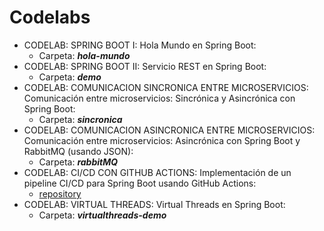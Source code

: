 # Codelabs
- CODELAB: SPRING BOOT I: Hola Mundo en Spring Boot:
  - Carpeta: ***hola-mundo***
- CODELAB: SPRING BOOT II: Servicio REST en Spring Boot:
  - Carpeta: ***demo***
- CODELAB: COMUNICACION SINCRONICA ENTRE MICROSERVICIOS: Comunicación entre microservicios: Sincrónica y Asincrónica con Spring Boot:
  - Carpeta: ***sincronica***
- CODELAB: COMUNICACION ASINCRONICA ENTRE MICROSERVICIOS: Comunicación entre microservicios: Asincrónica con Spring Boot y RabbitMQ (usando JSON):
  - Carpeta: ***rabbitMQ***
- CODELAB: CI/CD CON GITHUB ACTIONS: Implementación de un pipeline CI/CD para Spring Boot usando GitHub Actions:
  - [repository](https://github.com/Esmeralda-RG/cliente-service)
- CODELAB: VIRTUAL THREADS: Virtual Threads en Spring Boot:
  - Carpeta: ***virtualthreads-demo***
